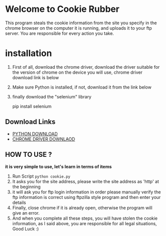 # Welcome to Cookie Rubber

This program steals the cookie information from the site you specify in the chrome browser on the computer it is running, and uploads it to your ftp server. You are responsible for every action you take.


# installation
1) First of all, download the chrome driver, download the driver suitable for the version of chrome on the device you will use, chrome driver download link is below
2) Make sure Python is installed, if not, download it from the link below
3) finally download the "selenium" library

    pip install selenium




## 	Download Links

 - [PYTHON DOWNLOAD](https://www.python.org/downloads/) 
 - [CHROME DRİVER
   DOWNLAOD](https://chromedriver.chromium.org/downloads)

## HOW TO USE ? 

**it is very simple to use, let's learn in terms of items**


    

 1. Run Script `python cookie.py`
 2. It asks you for the site address, please write the site address as 'http' at the beginning
 3. it will ask you for ftp login information in order please manually verify the ftp information is correct using ftpzilla style program and then enter your details
 4. Finally, close chrome if it is already open, otherwise the program will give an error.
 5. And when you complete all these steps, you will have stolen the cookie information, as I said above, you are responsible for all legal situations, Good Luck :) 
